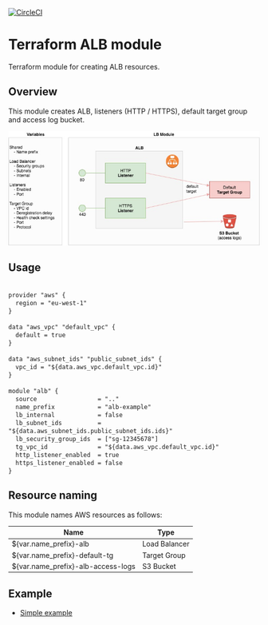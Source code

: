 [![CircleCI](https://circleci.com/gh/tieto-cem/terraform-aws-alb.svg?style=shield&circle-token=da511655061cf24d067b99b4311ac5204ba9cd31)](https://circleci.com/gh/tieto-cem/terraform-aws-alb)

Terraform ALB module
====================

Terraform module for creating ALB resources. 


Overview
--------

This module creates ALB, listeners (HTTP / HTTPS), default target group and access log bucket.

![drawing](images/alb-module.jpeg)


Usage
-----

```hcl

provider "aws" {
  region = "eu-west-1"
}

data "aws_vpc" "default_vpc" {
  default = true
}

data "aws_subnet_ids" "public_subnet_ids" {
  vpc_id = "${data.aws_vpc.default_vpc.id}"
}

module "alb" {
  source                 = ".."
  name_prefix            = "alb-example"
  lb_internal            = false
  lb_subnet_ids          = "${data.aws_subnet_ids.public_subnet_ids.ids}"
  lb_security_group_ids  = ["sg-12345678"]
  tg_vpc_id              = "${data.aws_vpc.default_vpc.id}"
  http_listener_enabled  = true
  https_listener_enabled = false
}
```

Resource naming
---------------

This module names AWS resources as follows:

| Name                               | Type           | 
|------------------------------------|----------------|
|${var.name_prefix}-alb              | Load Balancer  |
|${var.name_prefix}-default-tg       | Target Group   |
|${var.name_prefix}-alb-access-logs  | S3 Bucket      |    
 


Example
-------

* [Simple example](https://github.com/tieto-cem/terraform-aws-alb/tree/master/example)